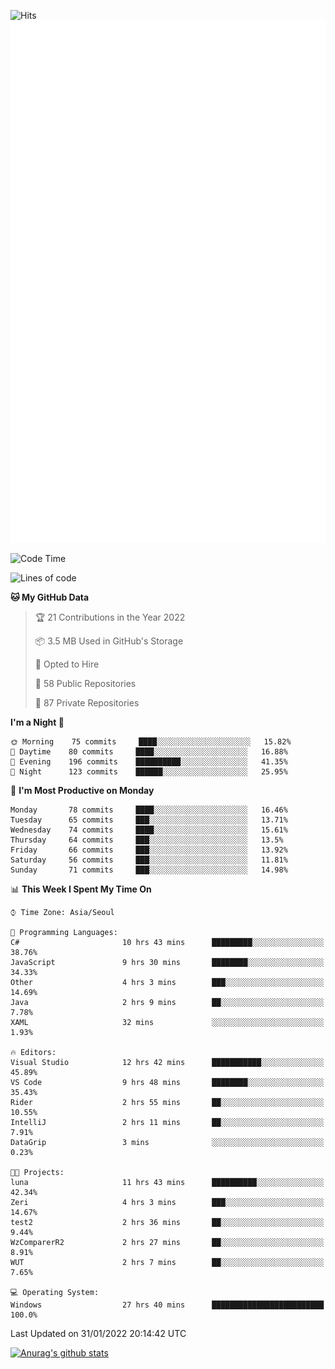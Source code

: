 ![Hits](https://hits.seeyoufarm.com/api/count/incr/badge.svg?url=https%3A%2F%2Fgithub.com%2Fkokose1234&count_bg=%2379C83D&title_bg=%23555555&icon=apple.svg&icon_color=%23E7E7E7&title=hits&edge_flat=false)
<br/>
![Metrics](https://github.com/kokose1234/kokose1234/blob/main/github-metrics.svg)

<!--START_SECTION:waka-->
![Code Time](http://img.shields.io/badge/Code%20Time-420%20hrs%205%20mins-blue)

![Lines of code](https://img.shields.io/badge/From%20Hello%20World%20I%27ve%20Written-8%20Million%20lines%20of%20code-blue)

**🐱 My GitHub Data** 

> 🏆 21 Contributions in the Year 2022
 > 
> 📦 3.5 MB Used in GitHub's Storage 
 > 
> 💼 Opted to Hire
 > 
> 📜 58 Public Repositories 
 > 
> 🔑 87 Private Repositories  
 > 
**I'm a Night 🦉** 

```text
🌞 Morning    75 commits     ████░░░░░░░░░░░░░░░░░░░░░   15.82% 
🌆 Daytime    80 commits     ████░░░░░░░░░░░░░░░░░░░░░   16.88% 
🌃 Evening    196 commits    ██████████░░░░░░░░░░░░░░░   41.35% 
🌙 Night      123 commits    ██████░░░░░░░░░░░░░░░░░░░   25.95%

```
📅 **I'm Most Productive on Monday** 

```text
Monday       78 commits     ████░░░░░░░░░░░░░░░░░░░░░   16.46% 
Tuesday      65 commits     ███░░░░░░░░░░░░░░░░░░░░░░   13.71% 
Wednesday    74 commits     ████░░░░░░░░░░░░░░░░░░░░░   15.61% 
Thursday     64 commits     ███░░░░░░░░░░░░░░░░░░░░░░   13.5% 
Friday       66 commits     ███░░░░░░░░░░░░░░░░░░░░░░   13.92% 
Saturday     56 commits     ███░░░░░░░░░░░░░░░░░░░░░░   11.81% 
Sunday       71 commits     ███░░░░░░░░░░░░░░░░░░░░░░   14.98%

```


📊 **This Week I Spent My Time On** 

```text
⌚︎ Time Zone: Asia/Seoul

💬 Programming Languages: 
C#                       10 hrs 43 mins      █████████░░░░░░░░░░░░░░░░   38.76% 
JavaScript               9 hrs 30 mins       ████████░░░░░░░░░░░░░░░░░   34.33% 
Other                    4 hrs 3 mins        ███░░░░░░░░░░░░░░░░░░░░░░   14.69% 
Java                     2 hrs 9 mins        ██░░░░░░░░░░░░░░░░░░░░░░░   7.78% 
XAML                     32 mins             ░░░░░░░░░░░░░░░░░░░░░░░░░   1.93%

🔥 Editors: 
Visual Studio            12 hrs 42 mins      ███████████░░░░░░░░░░░░░░   45.89% 
VS Code                  9 hrs 48 mins       ████████░░░░░░░░░░░░░░░░░   35.43% 
Rider                    2 hrs 55 mins       ██░░░░░░░░░░░░░░░░░░░░░░░   10.55% 
IntelliJ                 2 hrs 11 mins       ██░░░░░░░░░░░░░░░░░░░░░░░   7.91% 
DataGrip                 3 mins              ░░░░░░░░░░░░░░░░░░░░░░░░░   0.23%

🐱‍💻 Projects: 
luna                     11 hrs 43 mins      ██████████░░░░░░░░░░░░░░░   42.34% 
Zeri                     4 hrs 3 mins        ███░░░░░░░░░░░░░░░░░░░░░░   14.67% 
test2                    2 hrs 36 mins       ██░░░░░░░░░░░░░░░░░░░░░░░   9.44% 
WzComparerR2             2 hrs 27 mins       ██░░░░░░░░░░░░░░░░░░░░░░░   8.91% 
WUT                      2 hrs 7 mins        ██░░░░░░░░░░░░░░░░░░░░░░░   7.65%

💻 Operating System: 
Windows                  27 hrs 40 mins      █████████████████████████   100.0%

```


 Last Updated on 31/01/2022 20:14:42 UTC
<!--END_SECTION:waka-->

[![Anurag's github stats](https://github-readme-stats.vercel.app/api?username=kokose1234&theme=dracula)](https://github.com/anuraghazra/github-readme-stats)



	
